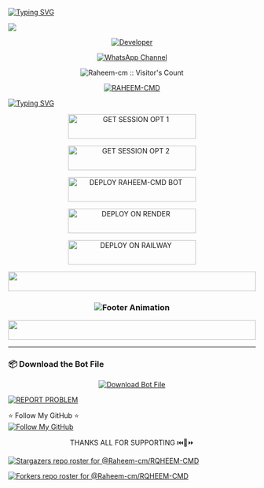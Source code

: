 <a href="https://git.io/typing-svg"><img src="https://readme-typing-svg.demolab.com?font=Black+Ops+One&size=100&pause=1000&color=8A2BE2&center=true&width=1000&height=200&lines=RAHEEM-CMD" alt="Typing SVG" /></a>
</div>

<a><img src='https://files.catbox.moe/0gkfv4.jpg'/></a>

<p align="center">
  <a href="https://github.com/Raheem-cm"><img title="Developer" src="https://img.shields.io/badge/Author-RAHEEM%20CMD-FF00FF.svg?style=big-square&logo=github" /></a>
</p>

<div align="center">
  
[![WhatsApp Channel](https://img.shields.io/badge/Join-WhatsApp%20Channel-9ACD32?style=big-square&logo=whatsapp)](https://whatsapp.com/channel/0029VbAffhD2ZjChG9DX922r)
</div>

<p align="center"><img src="https://profile-counter.glitch.me/{Raheem-cm}/count.svg" alt="Raheem-cm :: Visitor's Count" /></p>

<p align='center'>
 <a href="https://github.com/Raheem-cm/RAHEEM-CMD/fork"><img title="RAHEEM-CMD" src="https://img.shields.io/badge/FORK-RAHEEM CMD V1-h?color=008000&style=for-the-badge&logo=github"></a>
</p>

[![Typing SVG](https://readme-typing-svg.herokuapp.com?font=Rockstar-ExtraBold&color=blue&lines=■+■+■+■+■+ℙ𝕃𝔼𝔸𝕊𝔼+𝔽𝕆ℝ𝕂+𝕋ℍ𝔼+ℝ𝔼ℙ𝕆)](https://git.io/typing-svg)

<!-- Action Buttons -->
<p align="center">
  <a href="https://nexus-pair2.onrender.com/">
    <img title="GET SESSION OPT 1" src="https://img.shields.io/badge/❤️_GET_RAHEEM_SESSION1-000000?style=for-the-badge&logo=quantum&logoColor=white&color=blue" width="260" height="50"/>
   </a>
</p>

<p align="center">
  <a href="https://nexus-xmd-pair-site-am98.onrender.com/">
    <img title="GET SESSION OPT 2" src="https://img.shields.io/badge/❤️_GET_RAHEEM_SESSION2-000000?style=for-the-badge&logo=quantum&logoColor=white&color=blue" width="260" height="50"/>
   </a>
</p>

<p align="center">
<a href='https://dashboard.heroku.com/new?template=https://github.com/Raheem-cm/RQHEEM-CMD/tree/main?tab=readme-ov-file' target="_blank"> <img title="DEPLOY RAHEEM-CMD BOT" src="https://img.shields.io/badge/👻_DEPLOY_ON_HEROKU-000000?style=for-the-badge&logo=heroku&logoColor=white&color=FF00FF" width="260" height="50"/>
  </a>
</p>

<p align="center">
  <a href="https://render.com">
    <img title="DEPLOY ON RENDER" src="https://img.shields.io/badge/👻_DEPLOY_ON_RENDER-000000?style=for-the-badge&logo=render&logoColor=white&color=61DAFB" width="260" height="50"/>
  </a>
</p>

<p align="center">
  <a href="https://railway.app?referralCode=AqkNn4">
    <img title="DEPLOY ON RAILWAY" src="https://img.shields.io/badge/👻_DEPLOY_ON_RAILWAY-000000?style=for-the-badge&logo=railway&logoColor=gold&color=purple" width="260" height="50"/>
  </a>
</p>

<!-- Glowing Footer -->
<p align="center">
  <img src="https://i.imgur.com/dBaSKWF.gif" height="40" width="100%">
</p>

<h3 align="center">
  <img src="https://readme-typing-svg.herokuapp.com?font=Fira+Code&size=20&duration=3000&color=FFFFFF&background=000000&center=true&vCenter=true&width=600&lines=💎+RAHEEM+CMD+Edition+by+Raheem👻;⚡+The+Best+Simple+WhatsApp+Bot+Allover+The+Glob" alt="Footer Animation">
</h3>

<p align="center">
  <img src="https://i.imgur.com/dBaSKWF.gif" height="40" width="100%">
</p>

<!-- FOR PANEL DEPLOYMENT -->
---

### 📦 Download the Bot File

<p align="center">
  <a href="https://github.com/Raheem-cm/RQHEEM-CMD/archive/refs/heads/main.zip">
    <img src="https://img.shields.io/badge/Download%20Bot-file-FF009D?style=for-the-badge&logo=github&logoColor=white" alt="Download Bot File" />
  </a>
</p>

[![REPORT PROBLEM](https://img.shields.io/badge/REPORT%20PROBLEM-25D366?style=for-the-badge&logo=whatsapp&logoColor=white)](https://wa.me/255763111390?text=Hello%2C%20I%20want%20to%20report%20a%20problem%20with%20this%20project.)

⭐ Follow My GitHub ⭐  
[![Follow My GitHub](https://img.shields.io/static/v1?label=Follow%20My%20GitHub&message=Account&color=800000&style=for-the-badge&logo=github&logoColor=pink)](https://github.com/Raheem-cm) 

<p align="center">
  THANKS ALL FOR SUPPORTING ⏮️💙⏩
 
  [![Stargazers repo roster for @Raheem-cm/RQHEEM-CMD](http://reporoster.com/stars/dark/Raheem-cm/RQHEEM-CMD)](https://github.com/Raheem-cm/RQHEEM-CMD/stargazers)

  [![Forkers repo roster for @Raheem-cm/RQHEEM-CMD](http://reporoster.com/forks/dark/Raheem-cm/RQHEEM-CMD)](https://github.com/Raheem-cm/RQHEEM-CMD/network/members)
</p>
